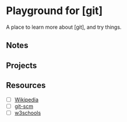 # Playground for [git]

A place to learn more about [git], and try things.

## Notes
<!--
- [ ] [course-title; author](link)
- [x] [course-title; author](link) *last updated: ##/##/##*
-->
## Projects
<!--
- [ ] project-title (file-path)
- [ ] [course-title; author](notes-link) project-title (file-path)
- [ ] [course-title; author](notes-link) [projects](link)
- [x] project-title (file-path) *last updated: ##/##/##*
-->
## Resources

- [ ] [Wikipedia](https://en.wikipedia.org/wiki/Git)
- [ ] [git-scm](https://git-scm.com/)
- [ ] [w3schools](https://www.w3schools.com/git/default.asp)

<!--
- [ ] [title](link)
- [x] [title](link) *last review: ##/##/##*
-->
